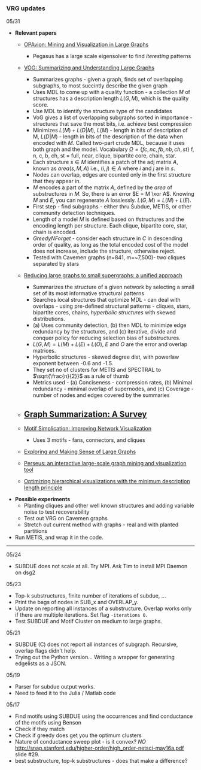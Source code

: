 ### VRG updates
05/31
- **Relevant papers**
  - <a href="http://citeseerx.ist.psu.edu/viewdoc/download?doi=10.1.1.220.2503&rep=rep1&type=pdf"> OPAvion: Mining and Visualization in Large Graphs </a>
    - Pegasus has a large scale eigensolver to find *iteresting* patterns 
    
  - <a href="http://eda.mmci.uni-saarland.de/pubs/2015/vog-koutra,kang,vreeken,faloutsos-2015-sam.pdf">VOG: Summarizing and Understanding Large Graphs</a>
    - Summarizes graphs - given a graph, finds set of overlapping subgraphs, to most succintly describe the given graph
    - Uses MDL to come up with a quality function - a collection $M$ of structures has a description length $L(G, M)$, which is the quality score. 
    - Use MDL to identify the structure type of the candidates
    - VoG gives a list of overlapping subgraphs sorted in importance - structures that save the most bits, i.e. achieve best compression
    - Minimizes $L(M) + L(D | M)$, $L(M)$ - length in bits of description of M, $L(D|M)$ - length in bits of the description of the data when encoded with $M$. Called two-part crude MDL, because it uses both graph and the model. Vocabulary $\Omega=\{fc, nc, fb, nb, ch, st\}$ f, n, c, b, ch, st = full, near, clique, bipartite core, chain, star.  
    - Each structure $s \in M$ identifies a patch of the adj matrix $A$, known as $area(s, M, A)$ i.e., $(i, j) \in A$ where $i$ and $j$ are in $s$. 
    - Nodes can overlap, edges are counted only in the first structure that they appear in.
    - $M$ encodes a part of the matrix $A$, defined by the $area$ of substructures in $M$. So, there is an error $E = M \xor A$. Knowing $M$ and $E$, you can regenerate $A$ losslessly. $L(G, M) = L(M) + L(E)$. 
    - First step - find subgraphs - either thru Subdue, METIS, or other community detection techniques.
    - Length of a model $M$ is defined based on #structures and the encoding length per structure. Each clique, bipartite core, star, chain is encoded. 
    - *GreedyNForget* - consider each structure in $C$ in descending order of quality, as long as the total encoded cost of the model does not increase, include the structure, otherwise reject.
    - Tested with Cavemen graphs (n=841, m=~7,500)- two cliques separated by stars
    
  - <a href="http://web.eecs.umich.edu/~dkoutra/papers/18_Condense-SNAM.pdf">Reducing large graphs to small supergraphs: a unified approach</a>
    - Summarizes the structure of a given  network by selecting a small set of its most informative structural patterns 
    - Searches local structures that optimize MDL - can deal with overlaps - using pre-defined structural patterns - cliques, stars, bipartite cores, chains, *hyperbolic structures* with skewed distributions. 
    - (a) Uses community detection, (b) then MDL to minimize edge redundancy by the structures, and (c) iterative, divide and conquer policy for reducing selection bias of substructures.
    - $L(G, M) = L(M) + L(E) + L(O)$, $E$ and $O$ are the error and overlap matrices.
    - Hyperbolic structures - skewed degree dist, with powerlaw exponent between -0.6 and -1.5.  
    - They set no of clusters for METIS and SPECTRAL to $\sqrt{\frac{n}{2}}$ as a rule of thumb
    - Metrics used - (a) Conciseness - compression rates, (b) Minimal redundancy - minimal overlap of supernodes, and (c) Coverage - number of nodes and edges covered by the summaries
    
  - <a href="https://people.csail.mit.edu/jshun/6886-s18/papers/Liu2018.pdf">Graph Summarization: A Survey</a>
    - 
    
  - <a href="http://www.cs.umd.edu/hcil/trs/2012-29/2012-29.pdf">Motif Simplication: Improving Network Visualization</a>
    - Uses 3 motifs - fans, connectors, and cliques  
  - <a href="http://reports-archive.adm.cs.cmu.edu/anon/anon/usr/ftp/2015/CMU-CS-15-126.pdf">Exploring and Making Sense of Large Graphs</a>
  - <a href="http://www.vldb.org/pvldb/vol8/p1924-koutra.pdf">Perseus: an interactive large-scale graph mining and visualization tool</a>
  - <a href="http://vialab.science.uoit.ca/wp-content/papercite-data/pdf/ver2017.pdf">Optimizing hierarchical visualizations with the minimum description length principle</a>
- **Possible experiments**
  - Planting cliques and other well known structures and adding variable noise to test recoverability 
  - Test out VRG on Cavemen graphs 
  - Stretch out current method with graphs - real and with planted partitions 
- Run METIS, and wrap it in the code. 
-------
05/24
- SUBDUE does not scale at all. Try MPI. Ask Tim to install MPI Daemon on dsg2

05/23 
- Top-k substructures, finite number of iterations of subdue, ...
- Print the bags of nodes in SUB_x and OVERLAP_y.
- Update on reporting all instances of a substructure. Overlap works only if there are multiple iterations. Set flag ```-iterations 0```. 
- Test SUBDUE and Motif Cluster on medium to large graphs.  

05/21 
- SUBDUE (C) does not report all instances of subgraph. Recursive, overlap flags didn't help.
- Trying out the Python version... Writing a wrapper for generating edgelists as a JSON. 

05/19
- Parser for subdue output works. 
- Need to feed it to the Julia / Matlab code

05/17
- Find motifs using SUBDUE using the occurrences and find conductance of the motifs using Benson
- Check if they match  
- Check if greedy does get you the optimum clusters 
- Nature of conductance sweep plot - is it convex? *NO* http://snap.stanford.edu/higher-order/high_order-netsci-may16a.pdf slide #29. 
- best substructure, top-k substructures - does that make a difference? 
